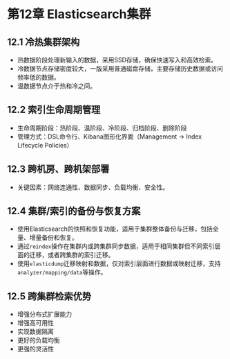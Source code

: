 # 第12章 Elasticsearch集群

## 12.1 冷热集群架构

- 热数据阶段处理新输入的数据，采用SSD存储，确保快速写入和高效检索。
- 冷数据节点存储密度较大，一版采用普通磁盘存储，主要存储历史数据或访问频率低的数据。
- 温数据节点介于热和冷之间。

## 12.2 索引生命周期管理

- 生命周期阶段：热阶段、温阶段、冷阶段、归档阶段、删除阶段
- 管理方式：DSL命令行、Kibana图形化界面（Management -> Index Lifecycle Policies）

## 12.3 跨机房、跨机架部署

- 关键因素：网络连通性、数据同步、负载均衡、安全性。

## 12.4 集群/索引的备份与恢复方案

- 使用Elasticsearch的快照和恢复功能，适用于集群整体备份与迁移，包括全量、增量备份和恢复。
- 通过`reindex`操作在集群内或跨集群同步数据，适用于相同集群但不同索引层面的迁移，或者跨集群的索引迁移。
- 使用`elasticdump`迁移映射和数据，仅对索引层面进行数据或映射迁移，支持`analyzer/mapping/data`等操作。

## 12.5 跨集群检索优势

- 增强分布式扩展能力
- 增强高可用性
- 实现数据隔离
- 更好的负载均衡
- 更强的灵活性